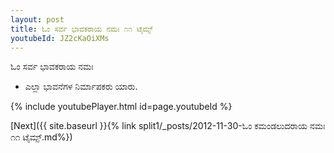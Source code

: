 ```yaml
---
layout: post
title: ಓಂ ಸರ್ವ ಭಾವಕರಾಯ ನಮಃ ೧೧ ಟೈಮ್ಸ್
youtubeId: JZ2cKaOiXMs
---
```

 
 
 ಓಂ ಸರ್ವ ಭಾವಕರಾಯ ನಮಃ  
 
 -  ಎಲ್ಲಾ ಭಾವನೆಗಳ ನಿರ್ಮಾಪಕರು ಯಾರು. 
 
  
 
  
 
 
 
 
 
 


{% include youtubePlayer.html id=page.youtubeId %}
 
[Next]({{ site.baseurl }}{% link  split1/_posts/2012-11-30-ಓಂ ಕಮಂಡಲುದರಾಯ ನಮಃ ೧೧ ಟೈಮ್ಸ್.md%})
 
